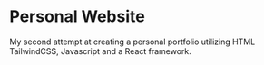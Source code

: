 # Personal Website
My second attempt at creating a personal portfolio utilizing HTML TailwindCSS, Javascript and a React framework.
